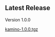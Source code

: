 
## Latest Release

Version 1.0.0

[kamino-1.0.0.tgz](https://github.com/delpozzo/kamino/blob/master/release/HASHTOTALS.md)
